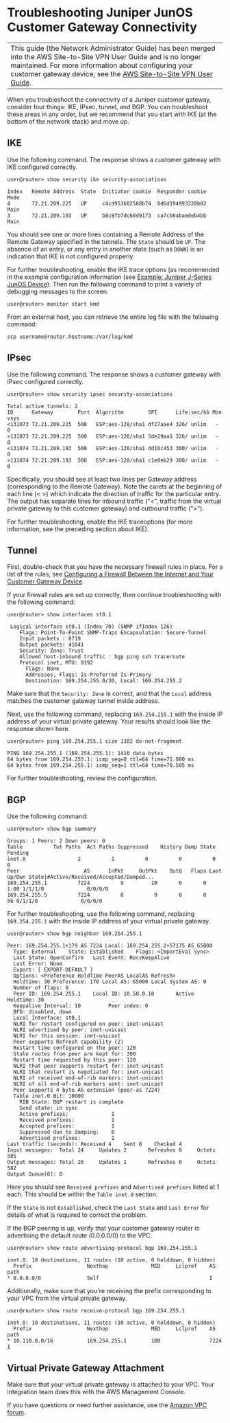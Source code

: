 # Troubleshooting Juniper JunOS Customer Gateway Connectivity<a name="Juniper_Troubleshooting"></a>


|  | 
| --- |
| This guide \(the Network Administrator Guide\) has been merged into the AWS Site\-to\-Site VPN User Guide and is no longer maintained\. For more information about configuring your customer gateway device, see the [AWS Site\-to\-Site VPN User Guide](https://docs.aws.amazon.com/vpn/latest/s2svpn/your-cgw.html)\. | 

When you troubleshoot the connectivity of a Juniper customer gateway, consider four things: IKE, IPsec, tunnel, and BGP\. You can troubleshoot these areas in any order, but we recommend that you start with IKE \(at the bottom of the network stack\) and move up\. 

## IKE<a name="IKETroubleshooting"></a>

Use the following command\. The response shows a customer gateway with IKE configured correctly\.

```
user@router> show security ike security-associations
```

```
Index   Remote Address  State  Initiator cookie  Responder cookie  Mode
4       72.21.209.225   UP     c4cd953602568b74  0d6d194993328b02  Main
3       72.21.209.193   UP     b8c8fb7dc68d9173  ca7cb0abaedeb4bb  Main
```

You should see one or more lines containing a Remote Address of the Remote Gateway specified in the tunnels\. The `State` should be `UP`\. The absence of an entry, or any entry in another state \(such as `DOWN`\) is an indication that IKE is not configured properly\.

For further troubleshooting, enable the IKE trace options \(as recommended in the example configuration information \(see [Example: Juniper J\-Series JunOS Device](Juniper.md)\)\. Then run the following command to print a variety of debugging messages to the screen\.

```
user@router> monitor start kmd
```

From an external host, you can retrieve the entire log file with the following command:

```
scp username@router.hostname:/var/log/kmd
```

## IPsec<a name="IPsecTroubleshooting"></a>

Use the following command\. The response shows a customer gateway with IPsec configured correctly\.

```
user@router> show security ipsec security-associations
```

```
Total active tunnels: 2
ID      Gateway        Port  Algorithm        SPI      Life:sec/kb Mon vsys
<131073 72.21.209.225  500   ESP:aes-128/sha1 df27aae4 326/ unlim   -   0
>131073 72.21.209.225  500   ESP:aes-128/sha1 5de29aa1 326/ unlim   -   0
<131074 72.21.209.193  500   ESP:aes-128/sha1 dd16c453 300/ unlim   -   0
>131074 72.21.209.193  500   ESP:aes-128/sha1 c1e0eb29 300/ unlim   -   0
```

Specifically, you should see at least two lines per Gateway address \(corresponding to the Remote Gateway\)\. Note the carets at the beginning of each line \(< >\) which indicate the direction of traffic for the particular entry\. The output has separate lines for inbound traffic \("<", traffic from the virtual private gateway to this customer gateway\) and outbound traffic \(">"\)\.

For further troubleshooting, enable the IKE traceoptions \(for more information, see the preceding section about IKE\)\. 

## Tunnel<a name="TunnelTroubleshooting"></a>

First, double\-check that you have the necessary firewall rules in place\. For a list of the rules, see [Configuring a Firewall Between the Internet and Your Customer Gateway Device](Introduction.md#FirewallRules)\.

If your firewall rules are set up correctly, then continue troubleshooting with the following command:

```
user@router> show interfaces st0.1
```

```
 Logical interface st0.1 (Index 70) (SNMP ifIndex 126)
    Flags: Point-To-Point SNMP-Traps Encapsulation: Secure-Tunnel
    Input packets : 8719
    Output packets: 41841
    Security: Zone: Trust
    Allowed host-inbound traffic : bgp ping ssh traceroute
    Protocol inet, MTU: 9192
      Flags: None
      Addresses, Flags: Is-Preferred Is-Primary
      Destination: 169.254.255.0/30, Local: 169.254.255.2
```

Make sure that the `Security: Zone` is correct, and that the `Local` address matches the customer gateway tunnel inside address\.

Next, use the following command, replacing `169.254.255.1` with the inside IP address of your virtual private gateway\. Your results should look like the response shown here\.

```
user@router> ping 169.254.255.1 size 1382 do-not-fragment
```

```
PING 169.254.255.1 (169.254.255.1): 1410 data bytes
64 bytes from 169.254.255.1: icmp_seq=0 ttl=64 time=71.080 ms
64 bytes from 169.254.255.1: icmp_seq=1 ttl=64 time=70.585 ms
```

For further troubleshooting, review the configuration\.

## BGP<a name="BGPTroubleshooting"></a>

Use the following command:

```
user@router> show bgp summary
```

```
Groups: 1 Peers: 2 Down peers: 0
Table          Tot Paths  Act Paths Suppressed    History Damp State    Pending
inet.0                 2          1          0          0          0          0
Peer                     AS      InPkt     OutPkt    OutQ   Flaps Last Up/Dwn State|#Active/Received/Accepted/Damped...
169.254.255.1          7224          9         10       0       0        1:00 1/1/1/0              0/0/0/0
169.254.255.5          7224          8          9       0       0          56 0/1/1/0              0/0/0/0
```

For further troubleshooting, use the following command, replacing `169.254.255.1` with the inside IP address of your virtual private gateway\. 

```
user@router> show bgp neighbor 169.254.255.1
```

```
Peer: 169.254.255.1+179 AS 7224 Local: 169.254.255.2+57175 AS 65000
  Type: External    State: Established    Flags: <ImportEval Sync>
  Last State: OpenConfirm   Last Event: RecvKeepAlive
  Last Error: None
  Export: [ EXPORT-DEFAULT ] 
  Options: <Preference HoldTime PeerAS LocalAS Refresh>
  Holdtime: 30 Preference: 170 Local AS: 65000 Local System AS: 0
  Number of flaps: 0
  Peer ID: 169.254.255.1    Local ID: 10.50.0.10       Active Holdtime: 30
  Keepalive Interval: 10         Peer index: 0   
  BFD: disabled, down
  Local Interface: st0.1                            
  NLRI for restart configured on peer: inet-unicast
  NLRI advertised by peer: inet-unicast
  NLRI for this session: inet-unicast
  Peer supports Refresh capability (2)
  Restart time configured on the peer: 120
  Stale routes from peer are kept for: 300
  Restart time requested by this peer: 120
  NLRI that peer supports restart for: inet-unicast
  NLRI that restart is negotiated for: inet-unicast
  NLRI of received end-of-rib markers: inet-unicast
  NLRI of all end-of-rib markers sent: inet-unicast
  Peer supports 4 byte AS extension (peer-as 7224)
  Table inet.0 Bit: 10000
    RIB State: BGP restart is complete
    Send state: in sync
    Active prefixes:              1
    Received prefixes:            1
    Accepted prefixes:            1
    Suppressed due to damping:    0
    Advertised prefixes:          1
Last traffic (seconds): Received 4    Sent 8    Checked 4   
Input messages:  Total 24     Updates 2       Refreshes 0     Octets 505
Output messages: Total 26     Updates 1       Refreshes 0     Octets 582
Output Queue[0]: 0
```

Here you should see `Received prefixes` and `Advertised prefixes` listed at 1 each\. This should be within the `Table inet.0` section\.

If the `State` is not `Established`, check the `Last State` and `Last Error` for details of what is required to correct the problem\.

If the BGP peering is up, verify that your customer gateway router is advertising the default route \(0\.0\.0\.0/0\) to the VPC\. 

```
user@router> show route advertising-protocol bgp 169.254.255.1
```

```
inet.0: 10 destinations, 11 routes (10 active, 0 holddown, 0 hidden)
  Prefix                  Nexthop              MED     Lclpref    AS path
* 0.0.0.0/0               Self                                    I
```

Additionally, make sure that you're receiving the prefix corresponding to your VPC from the virtual private gateway\.

```
user@router> show route receive-protocol bgp 169.254.255.1
```

```
inet.0: 10 destinations, 11 routes (10 active, 0 holddown, 0 hidden)
  Prefix                  Nexthop              MED     Lclpref    AS path
* 10.110.0.0/16           169.254.255.1        100                7224 I
```

## Virtual Private Gateway Attachment<a name="VGWTroubleshooting"></a>

Make sure that your virtual private gateway is attached to your VPC\. Your integration team does this with the AWS Management Console\.

If you have questions or need further assistance, use the [Amazon VPC forum](https://forums.aws.amazon.com/forum.jspa?forumID=58)\. 